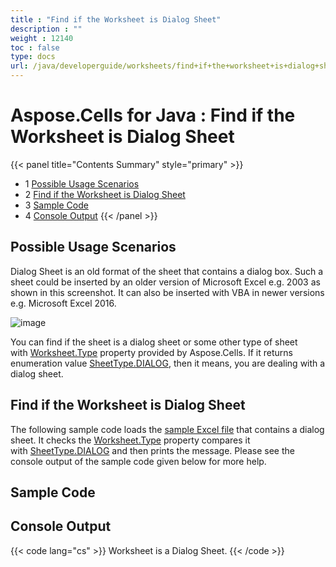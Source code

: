 ```yaml
---
title : "Find if the Worksheet is Dialog Sheet" 
description : "" 
weight : 12140 
toc : false
type: docs
url: /java/developerguide/worksheets/find+if+the+worksheet+is+dialog+sheet/
---
```


# Aspose.Cells for Java : Find if the Worksheet is Dialog Sheet


{{< panel title="Contents Summary" style="primary" >}}
*   1 [Possible Usage Scenarios](#possible-usage-scenarios)
*   2 [Find if the Worksheet is Dialog Sheet](#find-if-the-worksheet-is-dialog-sheet)
*   3 [Sample Code](#sample-code)
*   4 [Console Output](#console-output)
{{< /panel >}}
 

## Possible Usage Scenarios

Dialog Sheet is an old format of the sheet that contains a dialog box. Such a sheet could be inserted by an older version of Microsoft Excel e.g. 2003 as shown in this screenshot. It can also be inserted with VBA in newer versions e.g. Microsoft Excel 2016.

![image](https://docs2.aspose.com/cells/java/attachments/64454897/64716840.png)

You can find if the sheet is a dialog sheet or some other type of sheet with [Worksheet.Type](https://apireference.aspose.com/java/cells/com.aspose.cells/worksheet#Type) property provided by Aspose.Cells. If it returns enumeration value [SheetType.DIALOG](https://apireference.aspose.com/java/cells/com.aspose.cells/sheettype#DIALOG), then it means, you are dealing with a dialog sheet.

## Find if the Worksheet is Dialog Sheet

The following sample code loads the [sample Excel file](https://docs2.aspose.com/cells/java/attachments/64454897/64716841.xlsx) that contains a dialog sheet. It checks the [Worksheet.Type](https://apireference.aspose.com/java/cells/com.aspose.cells/worksheet#Type) property compares it with [SheetType.DIALOG](https://apireference.aspose.com/java/cells/com.aspose.cells/sheettype#DIALOG) and then prints the message. Please see the console output of the sample code given below for more help.

## Sample Code

## Console Output

{{< code lang="cs" >}}
Worksheet is a Dialog Sheet.
{{< /code >}}

